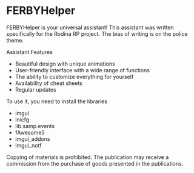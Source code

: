 # FERBYHelper

FERBYHelper is your universal assistant!
This assistant was written specifically for the Rodina RP project.
The bias of writing is on the police theme.

Assistant Features
- Beautiful design with unique animations
- User-friendly interface with a wide range of functions
- The ability to customize everything for yourself
- Availability of cheat sheets
- Regular updates

To use it, you need to install the libraries
- imgui
- inicfg
- lib.samp.events
- fAwesome5
- imgui_addons
- imgui_notf

Copying of materials is prohibited. The publication may receive a commission from the purchase of goods presented in the publications.
